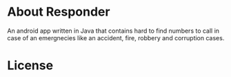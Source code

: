 # About Responder
An android app written in Java that contains hard to find numbers to call in case of an emergnecies like an accident, fire, robbery and corruption cases.




# License
